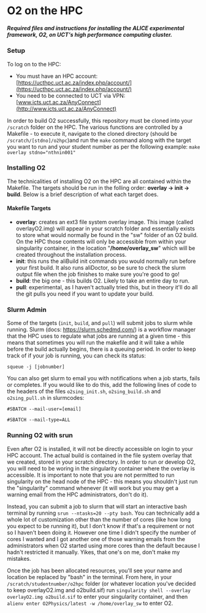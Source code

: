 # O2 on the HPC
##### _Required files and instructions for installing the ALICE experimental framework, O2, on UCT's high performance computing cluster._

### Setup
To log on to the HPC:
 - You must have an HPC account: [https://ucthpc.uct.ac.za/index.php/account/](https://ucthpc.uct.ac.za/index.php/account/)
 - You need to be connected to UCT via VPN: [www.icts.uct.ac.za/AnyConnect](http://www.icts.uct.ac.za/AnyConnect)

In order to build O2 successfully, this repository must be cloned into your `/scratch` folder on the HPC. The various functions are controlled by a Makefile - to execute it, navigate to the cloned directory (should be `/scratch/[stdno]/o2hpc`)and run the `make` command along with the target you want to run and your student number as per the following example: `make overlay stdno="nthnin001"`


### Installing O2
The technicalities of installing O2 on the HPC are all contained within the Makefile. The targets should be run in the folling order: **overlay -> init -> build**. Below is a brief description of what each target does.

#### Makefile Targets
- **overlay**: creates an ext3 file system overlay image. This image (called overlayO2.img) will appear in your scratch folder and essentially exists to store what would normally be found in the "sw" folder of an O2 build. On the HPC those contents will only be accessible from within your singularity container, in the location "**/home/overlay_sw**" which will be created throughout the installation process. 
- **init**: this runs the aliBuild init commands you would normally run before your first build. It also runs aliDoctor, so be sure to check the slurm output file when the job finishes to make sure you're good to go!
- **build**: the big one - this builds O2. Likely to take an entire day to run.
- **pull**: experimental, as I haven't actually tried this, but in theory it'll do all the git pulls you need if you want to update your build.


### Slurm Admin
Some of the targets (`init`, `build`, and `pull`) will submit jobs to slurm while running. Slurm (docs: https://slurm.schedmd.com/) is a workflow manager that the HPC uses to regulate what jobs are running at a given time - this means that sometimes you will run the makefile and it will take a while before the build actually begins, there is a queuing period. In order to keep track of if your job is running, you can check its status:

`squeue -j [jobnumber]`

You can also get slurm to email you with notifications when a job starts, fails or completes. If you would like to do this, add the following lines of code to the headers of the files `o2sing_init.sh`, `o2sing_build.sh` and `o2sing_pull.sh` in slurmcodes:

`#SBATCH --mail-user=[email]`

`#SBATCH --mail-type=ALL`


### Running O2 with srun
Even after O2 is installed, it will not be directly accessible on login to your HPC account. The actual build is contained in the file system overlay that we created, stored in your scratch directory. In order to run or develop O2, you will need to be woring in the singularity container where the overlay is accessible. It is important to note that you are not permitted to run singularity on the head node of the HPC - this means you shouldn't just run the "singularity" command whenever (it will work but you may get a warning email from the HPC administrators, don't do it). 

Instead, you can submit a job to slurm that will start an interactive bash terminal by running `srun --ntasks=20 --pty bash`. You can technically add a whole lot of customization other than the number of cores (like how long you expect to be running it), but I don't know if that's a requirement or not so I haven't been doing it. However one time I didn't specify the number of cores I wanted and I got another one of those warning emails from the administrators when O2 started using more cores than the default because I hadn't restricted it manually.  Yikes, that one's on me, don't make my mistakes. 

Once the job has been allocated resources, you'll see your name and location be replaced by "bash" in the terminal. From here, in your `/scratch/studentnumber/o2hpc` folder (or whatever location you've decided to keep overlayO2.img and o2build.sif) run `singularity shell --overlay overlayO2.img o2build.sif` to enter your singularity container, and then `alienv enter O2Physics/latest -w /home/overlay_sw` to enter O2.
